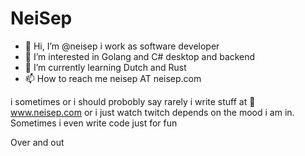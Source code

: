 # NeiSep

- 👋 Hi, I’m @neisep i work as software developer
- 👀 I’m interested in Golang and C# desktop and backend
- 🌱 I’m currently learning Dutch and Rust
- 📫 How to reach me neisep AT neisep.com

i sometimes or i should probobly say rarely i write stuff at :page_with_curl: www.neisep.com or i just watch twitch depends on the mood i am in.
Sometimes i even write code just for fun

Over and out
